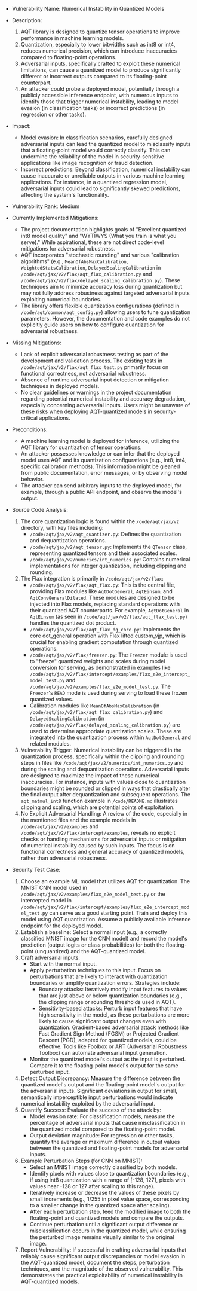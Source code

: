 * Vulnerability Name: Numerical Instability in Quantized Models
* Description:
    1. AQT library is designed to quantize tensor operations to improve performance in machine learning models.
    2. Quantization, especially to lower bitwidths such as int8 or int4, reduces numerical precision, which can introduce inaccuracies compared to floating-point operations.
    3. Adversarial inputs, specifically crafted to exploit these numerical limitations, can cause a quantized model to produce significantly different or incorrect outputs compared to its floating-point counterpart.
    4. An attacker could probe a deployed model, potentially through a publicly accessible inference endpoint, with numerous inputs to identify those that trigger numerical instability, leading to model evasion (in classification tasks) or incorrect predictions (in regression or other tasks).
* Impact:
    - Model evasion: In classification scenarios, carefully designed adversarial inputs can lead the quantized model to misclassify inputs that a floating-point model would correctly classify. This can undermine the reliability of the model in security-sensitive applications like image recognition or fraud detection.
    - Incorrect predictions: Beyond classification, numerical instability can cause inaccurate or unreliable outputs in various machine learning applications. For instance, in a quantized regression model, adversarial inputs could lead to significantly skewed predictions, affecting the system's functionality.
* Vulnerability Rank: Medium
* Currently Implemented Mitigations:
    - The project documentation highlights goals of "Excellent quantized int8 model quality" and "WYTIWYS (What you train is what you serve)." While aspirational, these are not direct code-level mitigations for adversarial robustness.
    - AQT incorporates "stochastic rounding" and various "calibration algorithms" (e.g., `MeanOfAbsMaxCalibration`, `WeightedStatsCalibration`, `DelayedScalingCalibration` in `/code/aqt/jax/v2/flax/aqt_flax_calibration.py` and `/code/aqt/jax/v2/flax/delayed_scaling_calibration.py`). These techniques aim to minimize accuracy loss during quantization but may not fully address robustness against targeted adversarial inputs exploiting numerical boundaries.
    - The library offers flexible quantization configurations (defined in `/code/aqt/common/aqt_config.py`) allowing users to tune quantization parameters. However, the documentation and code examples do not explicitly guide users on how to configure quantization for adversarial robustness.
* Missing Mitigations:
    - Lack of explicit adversarial robustness testing as part of the development and validation process. The existing tests in `/code/aqt/jax/v2/flax/aqt_flax_test.py` primarily focus on functional correctness, not adversarial robustness.
    - Absence of runtime adversarial input detection or mitigation techniques in deployed models.
    - No clear guidelines or warnings in the project documentation regarding potential numerical instability and accuracy degradation, especially concerning adversarial inputs. Users might be unaware of these risks when deploying AQT-quantized models in security-critical applications.
* Preconditions:
    - A machine learning model is deployed for inference, utilizing the AQT library for quantization of tensor operations.
    - An attacker possesses knowledge or can infer that the deployed model uses AQT and its quantization configurations (e.g., int8, int4, specific calibration methods). This information might be gleaned from public documentation, error messages, or by observing model behavior.
    - The attacker can send arbitrary inputs to the deployed model, for example, through a public API endpoint, and observe the model's output.
* Source Code Analysis:
    1. The core quantization logic is found within the `/code/aqt/jax/v2` directory, with key files including:
        - `/code/aqt/jax/v2/aqt_quantizer.py`: Defines the quantization and dequantization operations.
        - `/code/aqt/jax/v2/aqt_tensor.py`: Implements the `QTensor` class, representing quantized tensors and their associated scales.
        - `/code/aqt/jax/v2/numerics/int_numerics.py`: Contains numerical implementations for integer quantization, including clipping and rounding.
    2. The Flax integration is primarily in `/code/aqt/jax/v2/flax`:
        - `/code/aqt/jax/v2/flax/aqt_flax.py`: This is the central file, providing Flax modules like `AqtDotGeneral`, `AqtEinsum`, and `AqtConvGeneralDilated`. These modules are designed to be injected into Flax models, replacing standard operations with their quantized AQT counterparts. For example, `AqtDotGeneral` in `AqtEinsum` (as seen in `/code/aqt/jax/v2/flax/aqt_flax_test.py`) handles the quantized dot product.
        - `/code/aqt/jax/v2/flax/aqt_flax_dg_core.py`: Implements the core dot_general operation with Flax lifted custom_vjp, which is crucial for enabling gradient computation through quantized operations.
        - `/code/aqt/jax/v2/flax/freezer.py`: The `Freezer` module is used to "freeze" quantized weights and scales during model conversion for serving, as demonstrated in examples like `/code/aqt/jax/v2/flax/intercept/examples/flax_e2e_intercept_model_test.py` and `/code/aqt/jax/v2/examples/flax_e2e_model_test.py`. The `Freezer`'s `READ` mode is used during serving to load these frozen quantized values.
        - Calibration modules like `MeanOfAbsMaxCalibration` (in `/code/aqt/jax/v2/flax/aqt_flax_calibration.py`) and `DelayedScalingCalibration` (in `/code/aqt/jax/v2/flax/delayed_scaling_calibration.py`) are used to determine appropriate quantization scales. These are integrated into the quantization process within `AqtDotGeneral` and related modules.
    3. Vulnerability Trigger: Numerical instability can be triggered in the quantization process, specifically within the clipping and rounding steps in files like `/code/aqt/jax/v2/numerics/int_numerics.py` and during the scaling and dequantization operations. Adversarial inputs are designed to maximize the impact of these numerical inaccuracies. For instance, inputs with values close to quantization boundaries might be rounded or clipped in ways that drastically alter the final output after dequantization and subsequent operations. The `aqt_matmul_int8` function example in `/code/README.md` illustrates clipping and scaling, which are potential points of exploitation.
    4. No Explicit Adversarial Handling:  A review of the code, especially in the mentioned files and the example models in `/code/aqt/jax/v2/examples` and `/code/aqt/jax/v2/flax/intercept/examples`, reveals no explicit checks or handling mechanisms for adversarial inputs or mitigation of numerical instability caused by such inputs. The focus is on functional correctness and general accuracy of quantized models, rather than adversarial robustness.

* Security Test Case:
    1. Choose an example ML model that utilizes AQT for quantization. The MNIST CNN model used in `/code/aqt/jax/v2/examples/flax_e2e_model_test.py` or the intercepted model in `/code/aqt/jax/v2/flax/intercept/examples/flax_e2e_intercept_model_test.py` can serve as a good starting point. Train and deploy this model using AQT quantization. Assume a publicly available inference endpoint for the deployed model.
    2. Establish a baseline: Select a normal input (e.g., a correctly classified MNIST image for the CNN model) and record the model's prediction (output logits or class probabilities) for both the floating-point (unquantized) and the AQT-quantized model.
    3. Craft adversarial inputs:
        - Start with the normal input.
        - Apply perturbation techniques to this input. Focus on perturbations that are likely to interact with quantization boundaries or amplify quantization errors. Strategies include:
            - Boundary attacks: Iteratively modify input features to values that are just above or below quantization boundaries (e.g., the clipping range or rounding thresholds used in AQT).
            - Sensitivity-based attacks: Perturb input features that have high sensitivity in the model, as these perturbations are more likely to cause significant output changes even with quantization. Gradient-based adversarial attack methods like Fast Gradient Sign Method (FGSM) or Projected Gradient Descent (PGD), adapted for quantized models, could be effective. Tools like Foolbox or ART (Adversarial Robustness Toolbox) can automate adversarial input generation.
        - Monitor the quantized model's output as the input is perturbed. Compare it to the floating-point model's output for the same perturbed input.
    4. Detect Output Discrepancy: Measure the difference between the quantized model's output and the floating-point model's output for the adversarial inputs. Significant deviations in output for small, semantically imperceptible input perturbations would indicate numerical instability exploited by the adversarial input.
    5. Quantify Success: Evaluate the success of the attack by:
        - Model evasion rate: For classification models, measure the percentage of adversarial inputs that cause misclassification in the quantized model compared to the floating-point model.
        - Output deviation magnitude: For regression or other tasks, quantify the average or maximum difference in output values between the quantized and floating-point models for adversarial inputs.
    6. Example Perturbation Steps (for CNN on MNIST):
        - Select an MNIST image correctly classified by both models.
        - Identify pixels with values close to quantization boundaries (e.g., if using int8 quantization with a range of [-128, 127], pixels with values near -128 or 127 after scaling to this range).
        - Iteratively increase or decrease the values of these pixels by small increments (e.g., 1/255 in pixel value space, corresponding to a smaller change in the quantized space after scaling).
        - After each perturbation step, feed the modified image to both the floating-point and quantized models and compare the outputs.
        - Continue perturbation until a significant output difference or misclassification occurs in the quantized model, while ensuring the perturbed image remains visually similar to the original image.
    7. Report Vulnerability: If successful in crafting adversarial inputs that reliably cause significant output discrepancies or model evasion in the AQT-quantized model, document the steps, perturbation techniques, and the magnitude of the observed vulnerability. This demonstrates the practical exploitability of numerical instability in AQT-quantized models.